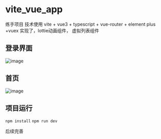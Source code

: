 # vite_vue_app
练手项目
技术使用 vite + vue3 + typescript + vue-router + element plus +vuex
实现了，lottie动画组件， 虚拟列表组件
## 登录界面
![image](https://user-images.githubusercontent.com/50164803/128449972-46129124-11d7-4b0d-ab22-f6c9a1c54afe.png)
## 首页
![image](https://user-images.githubusercontent.com/50164803/128450026-bbab7922-dcb8-44f5-9f1c-6c731be4cfe2.png)

## 项目运行
`
npm install
`
`
npm run dev
`

后续完善
